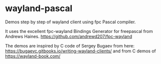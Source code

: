 # wayland-pascal
Demos step by step of wayland client using fpc Pascal compiler.

It uses the excellent fpc-wayland Bindings Generator for freepascal from Andrews Haines.
https://github.com/andrewd207/fpc-wayland

The demos are inspired by C code of Sergey Bugaev from here:
https://bugaevc.gitbooks.io/writing-wayland-clients/
and from C demos of https://wayland-book.com/


